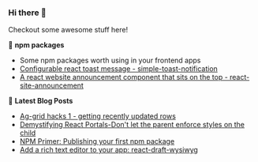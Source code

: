### Hi there 👋
Checkout some awesome stuff here!


📕 **npm packages**
- Some npm packages worth using in your frontend apps
- [Configurable react toast message - simple-toast-notification](https://www.npmjs.com/package/simple-toast-notification)
- [A react website announcement component that sits on the top - react-site-announcement](https://www.npmjs.com/package/react-site-announcement)


📕 **Latest Blog Posts**
<!-- BLOG-POST-LIST:START -->
- [Ag-grid hacks 1 - getting recently updated rows](https://dev.to/sanskar95/ag-grid-hacks-1-getting-recently-updated-rows-4bh5)
- [Demystifying React Portals-Don't let the parent enforce styles on the child](https://dev.to/sanskar95/demystifying-react-portals-don-t-let-the-parent-enforce-styles-on-the-child-1p4p)
- [NPM Primer: Publishing your first npm package](https://dev.to/sanskar95/npm-primer-publishing-your-first-npm-package-1ma7)
- [Add a rich text editor to your app: react-draft-wysiwyg](https://dev.to/sanskar95/add-a-rich-text-editor-to-your-app-react-draft-wysiwyg-44ob)
<!-- BLOG-POST-LIST:END -->

